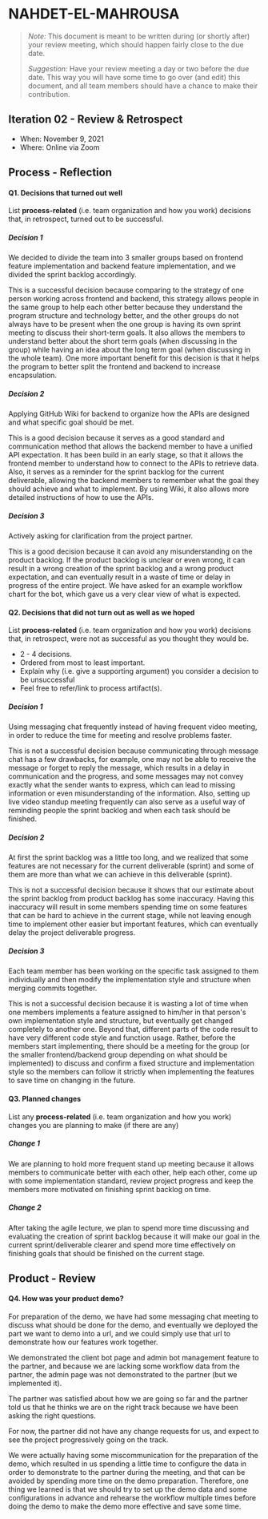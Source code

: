 # NAHDET-EL-MAHROUSA

 > _Note:_ This document is meant to be written during (or shortly after) your review meeting, which should happen fairly close to the due date.      
 >
 > _Suggestion:_ Have your review meeting a day or two before the due date. This way you will have some time to go over (and edit) this document, and all team members should have a chance to make their contribution.

## Iteration 02 - Review & Retrospect

* When: November 9, 2021
* Where: Online via Zoom

## Process - Reflection

#### Q1. Decisions that turned out well

List **process-related** (i.e. team organization and how you work) decisions that, in retrospect, turned out to be successful.

##### Decision 1

We decided to divide the team into 3 smaller groups based on frontend feature implementation and backend feature implementation, and we divided the sprint backlog accordingly.

This is a successful decision because comparing to the strategy of one person working across frontend and backend, this strategy allows people in the same group to help each other better because they understand the program structure and technology better, and the other groups do not always have to be present when the one group is having its own sprint meeting to discuss their short-term goals. It also allows the members to understand better about the short term goals (when discussing in the group) while having an idea about the long term goal (when discussing in the whole team). One more important benefit for this decision is that it helps the program to better split the frontend and backend to increase encapsulation.  

##### Decision 2

Applying GitHub Wiki for backend to organize how the APIs are designed and what specific goal should be met.

This is a good decision because it serves as a good standard and communication method that allows the backend member to have a unified API expectation. It has been build in an early stage, so that it allows the frontend member to understand how to connect to the APIs to retrieve data. Also, it serves as a reminder for the sprint backlog for the current deliverable, allowing the backend members to remember what the goal they should achieve and what to implement. By using Wiki, it also allows more detailed instructions of how to use the APIs.

##### Decision 3

Actively asking for clarification from the project partner.

This is a good decision because it can avoid any misunderstanding on the product backlog. If the product backlog is unclear or even wrong, it can result in a wrong creation of the sprint backlog and a wrong product expectation, and can eventually result in a waste of time or delay in progress of the entire project. We have asked for an example workflow chart for the bot, which gave us a very clear view of what is expected.

#### Q2. Decisions that did not turn out as well as we hoped

List **process-related** (i.e. team organization and how you work) decisions that, in retrospect, were not as successful as you thought they would be.

* 2 - 4 decisions.
* Ordered from most to least important.
* Explain why (i.e. give a supporting argument) you consider a decision to be unsuccessful
* Feel free to refer/link to process artifact(s).

##### Decision 1

Using messaging chat frequently instead of having frequent video meeting, in order to reduce the time for meeting and resolve problems faster.

This is not a successful decision because communicating through message chat has a few drawbacks, for example, one may not be able to receive the message or forget to reply the message, which results in a delay in communication and the progress, and some messages may not convey exactly what the sender wants to express, which can lead to missing information or even misunderstanding of the information. Also, setting up live video standup meeting frequently can also serve as a useful way of reminding people the sprint backlog and when each task should be finished.

##### Decision 2

At first the sprint backlog was a little too long, and we realized that some features are not necessary for the current deliverable (sprint) and some of them are more than what we can achieve in this deliverable (sprint).

This is not a successful decision because it shows that our estimate about the sprint backlog from product backlog has some inaccuracy. Having this inaccuracy will result in some members spending time on some features that can be hard to achieve in the current stage, while not leaving enough time to implement other easier but important features, which can eventually delay the project deliverable progress.

##### Decision 3

Each team member has been working on the specific task assigned to them individually and then modify the implementation style and structure when merging commits together.

This is not a successful decision because it is wasting a lot of time when one members implements a feature assigned to him/her in that person's own implementation style and structure, but eventually get changed completely to another one. Beyond that, different parts of the code result to have very different code style and function usage. Rather, before the members start implementing, there should be a meeting for the group (or the smaller frontend/backend group depending on what should be implemented) to discuss and confirm a fixed structure and implementation style so the members can follow it strictly when implementing the features to save time on changing in the future.

#### Q3. Planned changes

List any **process-related** (i.e. team organization and how you work) changes you are planning to make (if there are any)

##### Change 1

We are planning to hold more frequent stand up meeting because it allows members to communicate better with each other, help each other, come up with some implementation standard, review project progress and keep the members more motivated on finishing sprint backlog on time.

##### Change 2

After taking the agile lecture, we plan to spend more time discussing and evaluating the creation of sprint backlog because it will make our goal in the current sprint/deliverable clearer and spend more time effectively on finishing goals that should be finished on the current stage.

## Product - Review

#### Q4. How was your product demo?

For preparation of the demo, we have had some messaging chat meeting to discuss what should be done for the demo, and eventually we deployed the part we want to demo into a url, and we could simply use that url to demonstrate how our features work together.

We demonstrated the client bot page and admin bot management feature to the partner, and because we are lacking some workflow data from the partner, the admin page was not demonstrated to the partner (but we implemented it).

The partner was satisfied about how we are going so far and the partner told us that he thinks we are on the right track because we have been asking the right questions.

For now, the partner did not have any change requests for us, and expect to see the project progressively going on the track.

We were actually having some miscommunication for the preparation of the demo, which resulted in us spending a little time to configure the data in order to demonstrate to the partner during the meeting, and that can be avoided by spending more time on the demo preparation. Therefore, one thing we learned is that we should try to set up the demo data and some configurations in advance and rehearse the workflow multiple times before doing the demo to make the demo more effective and save some time.
